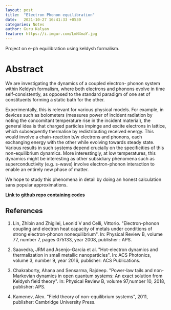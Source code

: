 ```yaml
---
layout: post
title:  "Electron Phonon equilibration"
date:   2021-10-27 16:41:33 +0530
categories: Notes
author: Guru Kalyan
feature: https://i.imgur.com/LmN4maY.jpg
---
```


Project on e-ph equilibration using keldysh formalism.


# Abstract

We are investigating the dynamics of a coupled electron- phonon system within Keldysh formalism, where both electrons and phonons evolve in time self-consistently, as opposed to the standard paradigm of one set of constituents forming a static bath for the other.

Experimentally, this is relevant for various physical models. For example, in devices such as bolometers (measures power of incident radiation by noting the concomitant temperature rise in the incident material), the general idea is that charged particles impinge and excite electrons in lattice, which subsequently thermalise by redistributing received energy. This would involve a chain-reaction b/w electrons and phonons, each exchanging energy with the other while evolving towards steady state. Various results in such systems depend crucially on the specificities of this non-equilibrium dynamics. More interestingly, at low temperatures, this dynamics might be interesting as other subsidiary phenomena such as superconductivity (e.g. s-wave) involve electron-phonon interaction to enable an entirely new phase of matter.

We hope to study this phenomena in detail by doing an honest calculation sans popular approximations.


**<a href="https://github.com/Guruzeta/Julia" target="_blank">
Link to github repo containing codes</a>**


## References

1. Lin, Zhibin and Zhigilei, Leonid V and Celli, Vittorio. "Electron-phonon coupling and electron heat capacity of
metals under conditions of strong electron-phonon nonequilibrium". In: Physical Review B, volume 77, number 7,
pages 075133, year 2008, publisher : APS.

2.  Saavedra, JRM and Asenjo-Garcia et al. "Hot-electron dynamics and thermalization in small metallic nanoparticles".
In: ACS Photonics, volume 3, number 9, year 2016, publisher: ACS Publications.

3. Chakraborty, Ahana and Sensarma, Rajdeep. "Power-law tails and non-Markovian dynamics in open quantum systems: An exact solution from Keldysh field theory". In: Physical Review B, volume 97,number 10, 2018, publisher: APS.

4. Kamenev, Alex. "Field theory of non-equilibrium systems", 2011, publisher: Cambridge University Press.
